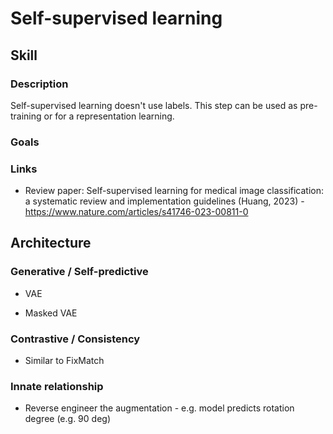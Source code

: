 # Self-supervised learning

## Skill

### Description
Self-supervised learning doesn't use labels. This step can be used as pre-training or for a representation learning.

### Goals

### Links
* Review paper: Self-supervised learning for medical image classification: a systematic review and implementation guidelines (Huang, 2023) - https://www.nature.com/articles/s41746-023-00811-0


## Architecture

### Generative / Self-predictive
* VAE

* Masked VAE


### Contrastive / Consistency

* Similar to FixMatch



### Innate relationship

* Reverse engineer the augmentation - e.g. model predicts rotation degree (e.g. 90 deg)